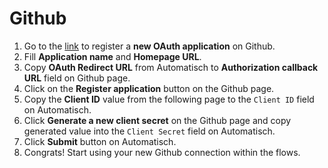 # Github

1. Go to the [link](https://github.com/settings/applications/new) to register a **new OAuth application** on Github.
2. Fill **Application name** and **Homepage URL**.
3. Copy **OAuth Redirect URL** from Automatisch to **Authorization callback URL** field on Github page.
4. Click on the **Register application** button on the Github page.
5. Copy the **Client ID** value from the following page to the `Client ID` field on Automatisch.
6. Click **Generate a new client secret** on the Github page and copy generated value into the `Client Secret` field on Automatisch.
7. Click **Submit** button on Automatisch.
8. Congrats! Start using your new Github connection within the flows.
